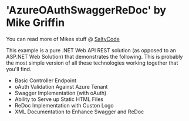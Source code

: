 # 'AzureOAuthSwaggerReDoc' by Mike Griffin
You can read more of Mikes stuff @ [SaltyCode](https://saltycode.blogspot.com)

This example is a pure .NET Web API REST solution (as opposed to an ASP.NET Web Solution) that demonstrates the following. This is probably the most simple version of all these technologies working together that you'll find. 


* Basic Controller Endpoint
* oAuth Validation Against Azure Tenant
* Swagger Implementation (with oAuth)
* Ability to Serve up Static HTML Files
* ReDoc Implementation with Custon Logo
* XML Documentation to Enhance Swagger and ReDoc
